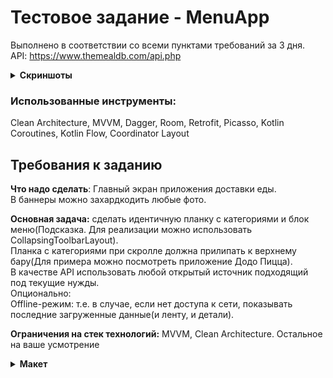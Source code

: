 # Тестовое задание - MenuApp

Выполнено в соответствии со всеми пунктами требований за 3 дня.  
API: https://www.themealdb.com/api.php

<details>
  <summary><b>Скриншоты</b></summary>

  | Верхнее положение | После скролла |
  | - | - |
  | ![alt text](https://github.com/lavdev4/MenuApp/assets/103329075/8ca44745-39fb-49f5-8461-f8ff8079c5f0) | ![alt text](https://github.com/lavdev4/MenuApp/assets/103329075/9f28b4f9-596b-48d0-b2d2-f123c7b21edd) |
</details>

### Использованные инструменты:
Clean Architecture, MVVM, Dagger, Room, Retrofit, Picasso, Kotlin Coroutines, Kotlin Flow, Coordinator Layout

## Требования к заданию
**Что надо сделать**: Главный экран приложения доставки еды.  
В баннеры можно захардкодить любые фото.  

**Основная задача:** сделать идентичную планку с категориями и блок меню(Подсказка. Для реализации можно использовать CollapsingToolbarLayout).  
Планка с категориями при скролле должна прилипать к верхнему бару(Для примера можно посмотреть приложение Додо Пицца).  
В качестве API использовать любой открытый источник подходящий под текущие нужды.  
Опционально:  
Offline-режим: т.е. в случае, если нет доступа к сети, показывать последние загруженные данные(и ленту, и детали).  

**Ограничения на стек технологий:** MVVM, Clean Architecture. Остальное на ваше усмотрение

<details>
  <summary><b>Макет</b></summary>

  | Верхнее положение | После скролла |
  | - | - |
  | ![alt text](https://github.com/lavdev4/MenuApp/assets/103329075/c811d4f5-03a7-4752-b025-2ae6a2e5a432) | ![alt text](https://github.com/lavdev4/MenuApp/assets/103329075/f4228618-d4f7-4305-9cba-9696d3079d4a) |
</details>
